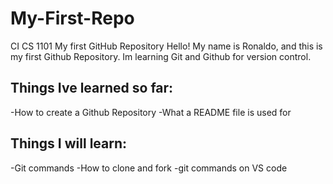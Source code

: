 # My-First-Repo
CI CS 1101
My first GitHub Repository
Hello! My name is Ronaldo, and this is my first Github Repository.
Im learning Git and Github for version control.

## Things Ive learned so far:
-How to create a Github Repository
-What a README file is used for

## Things I will learn: 
-Git commands
-How to clone and fork
-git commands on VS code
